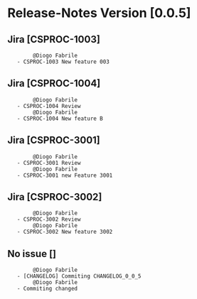 

# Release-Notes Version [0.0.5]
    
     
## Jira [CSPROC-1003]
     
            @Diogo Fabrile 
       - CSPROC-1003 New feature 003
     
     
## Jira [CSPROC-1004]
     
            @Diogo Fabrile 
       - CSPROC-1004 Review
            @Diogo Fabrile 
       - CSPROC-1004 New feature B
     
     
## Jira [CSPROC-3001]
     
            @Diogo Fabrile 
       - CSPROC-3001 Review
            @Diogo Fabrile 
       - CSPROC-3001 new Feature 3001
     
     
## Jira [CSPROC-3002]
     
            @Diogo Fabrile 
       - CSPROC-3002 Review
            @Diogo Fabrile 
       - CSPROC-3002 New feature 3002
     
     
## No issue []
     
            @Diogo Fabrile 
       - [CHANGELOG] Commiting CHANGELOG_0_0_5
            @Diogo Fabrile 
       - Commiting changed
     
    